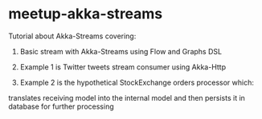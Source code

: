 # meetup-akka-streams

Tutorial about Akka-Streams covering:

1) Basic stream with Akka-Streams using Flow and Graphs DSL

2) Example 1 is Twitter tweets stream consumer using Akka-Http

3) Example 2 is the hypothetical StockExchange orders processor which: 

translates receiving model into the internal model and then persists it in database for further processing




